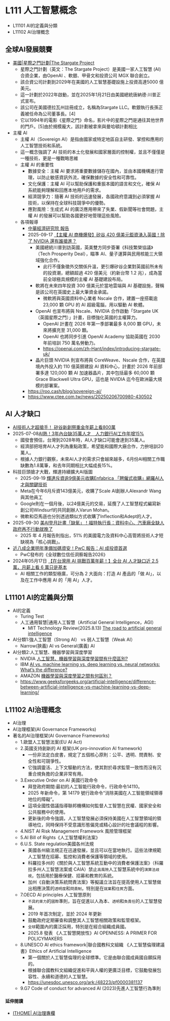 # L111 人工智慧概念
- L11101 AI的定義與分類
- L11102 AI治理概念

## 全球AI發展競賽
- [美國|星際之門計劃|The Stargate Project](https://zh.wikipedia.org/zh-tw/%E6%98%9F%E9%99%85%E4%B9%8B%E9%97%A8%E8%AE%A1%E5%88%92)
  - 星際之門計劃（英文：The Stargate Project）是美國一家人工智慧 (AI) 合資企業，由OpenAI 、軟銀、甲骨文和投資公司 MGX 聯合創立。
  - 該合資公司計劃到2029年在美國的人工智慧基礎設施上投資高達5000 億美元。
  - 這一計劃於2022年啟動，並在2025年1月21日由美國總統唐納德·川普正式宣布。
  - 該公司在美國德拉瓦州註冊成立，名稱為Stargate LLC。軟銀執行長孫正義被任命為公司董事長。[4]
  - 它以1994年的電影《星際之門》命名，影片中的星際之門是通往其他世界的門戶。[5]由於規模龐大，該計劃被拿來與曼哈頓計劃相比 
- 主權 AI
  - 主權 AI（Sovereign AI）是指由國家或特定地區自主研發、掌控和應用的人工智慧技術和系統。
  - 這一概念強調了 AI 技術的本土化發展和國家層面的控制權，並且不僅僅是一種技術，更是一種戰略思維
  - 主權 AI 的重要性
    - 數據安全：主權 AI 要求將重要數據儲存在國內，並由本國機構進行管理，以防止敏感資訊外流，確保數據的安全性和可靠性。
    - 文化保護：主權 AI 可以幫助保護和重振本國的語言和文化，確保 AI 系統能夠理解和回應本地用戶的需求。
    - 經濟競爭力：隨著 AI 技術的迅速發展，各國政府意識到必須掌握 AI 技術，以保持在全球科技競爭中的優勢。
    - 應對風險：生成式 AI 的廣泛應用帶來了失業、假新聞等社會問題，主權 AI 的發展可以幫助各國更好地管理這些風險。
  - 各項報導
    - [中華經濟研究院 報告](https://www.bing.com/ck/a?!&&p=e5cb4fb499b1a4bbe8b6c9a8aaad76892e6bfdc6c7831b6b7c60ecdd3fdd265dJmltdHM9MTc1OTM2MzIwMA&ptn=3&ver=2&hsh=4&fclid=116d6d72-2210-6655-20dc-783a230067ce&psq=%e4%b8%bb%e6%ac%8aAI&u=a1aHR0cHM6Ly93d3cuY2llci5lZHUudHcvc2l0ZS9jaWVyL3B1YmxpYy9kYXRhL05PMjE1LTA4NC0wODktJUU1JTlDJThCJUU5JTlBJTlCJUU3JUI2JTkzJUU2JUJGJTlGLSVFNSVCQiU5NiVFNiU5OCU4RSVFOCVCQyU5RCVFNiVCNCVBQSVFNSVCMCU4OSVFNiVCNyVCMy0lRTUlOTAlODQlRTUlOUMlOEIlRTclOTklQkMlRTUlQjElOTUlRTQlQjglQkIlRTYlQUMlOEFBSSVFNyVBRCU5NiVFNyU5NSVBNSVFNSVCMCU4RCVFNiU4OCU5MSVFNSU5QyU4QiVFNyU5QSU4NCVFNSU5NSU5RiVFNyVBNCVCQS5wZGY)
    - 2025-09-17 [【主權 AI 商機爆發】矽谷 420 億美元鉅資湧入英國！除了 NVIDIA 還有誰搶進？](https://techorange.com/2025/09/17/ai-uk-us-agree-42-billion-tech-pact/)
      - 美國總統川普到訪英國，英美雙方同步簽署《科技繁榮協議》（Tech Prosperity Deal），瞄準 AI、量子運算與民用核能三大領域強化合作。
        - 此行不僅象徵外交關係升溫，更引爆矽谷企業對英國前所未有的投資潮，總額超過 420 億美元（約新台幣 1.2 兆），成為當前全球極具規模的主權 AI 基礎建設布局。
      - 軟將在未來四年投資 300 億美元於當地雲端與 AI 基礎設施，聲稱是該公司在英國史上最大筆資金承諾。
        - 微軟將與英國資料中心業者 Nscale 合作，建置一座搭載逾 23,000 顆 GPU 的 AI 超級電腦，用以驅動 AI 軟體。
      - OpenAI 也宣布將與 Nscale、NVIDIA 合作啟動「Stargate UK（英國星際之門）」計畫，目標強化英國的主權算力。
        - OpenAI 計畫在 2026 年第一季部署最多 8,000 顆 GPU，未來將擴充至 31,000 顆。
        - OpenAI 也將同步引進 OpenAI Academy 協助英國在 2030 年前培訓 750 萬名勞動力。
        - https://openai.com/zh-Hant/index/introducing-stargate-uk/
      - 晶片巨頭 NVIDIA 則宣布將與 CoreWeave、Nscale 合作，在英國境內外投入約 110 億英鎊建設 AI 資料中心，計畫於 2026 年前部署多達 120,000 顆 AI 加速器晶片，其中包括最多 60,000 顆 Grace Blackwell Ultra GPU，這也是 NVIDIA 迄今在歐洲最大規模的部署案。
    - https://roo.cash/blog/sovereign-ai/
    - https://www.ctee.com.tw/news/20250206700980-430502

## AI 人才缺口
- [AI技術人才超搶手！ 矽谷新創祭重金年薪上看800萬](https://tw.news.yahoo.com/ai%E6%8A%80%E8%A1%93%E4%BA%BA%E6%89%8D%E8%B6%85%E6%90%B6%E6%89%8B-%E7%9F%BD%E8%B0%B7%E6%96%B0%E5%89%B5%E7%A5%AD%E9%87%8D%E9%87%91%E5%B9%B4%E8%96%AA%E4%B8%8A%E7%9C%8B800%E8%90%AC-071709319.html)
- 2025-07-08[AI熱！3年內台缺35萬人才　人力銀行AI工作年增15%](https://www.nownews.com/news/6704443)
  - 國發會預估，台灣到2028年時，AI人才缺口可能會達到35萬人。
  - 經濟部把培育AI人才列為重點政策，希望能和國際大廠合作，力拚培訓20萬人。
  - 根據人力銀行觀察，未來AI人才的需求只會越來越多，6月份AI相關工作職缺數為1.8萬筆，和去年同期相比大幅成長15%。 
- 科技巨頭搶才大戰，輝達持續擴大AI版圖
  - 2025-09-19 [輝達斥資逾9億美元收購Enfabrica 「聘僱式收購」網羅AI人才與關鍵技術](https://www.technice.com.tw/issues/semicon/192607/)
  - Meta在今年6月斥資143億美元，收購了Scale AI創辦人Alexandr Wang與其他員工
  - Google則在一個月後，以24億美元的交易，延攬了人工智慧程式編寫新創公司Windsurf的共同創辦人Varun Mohan。
  - 微軟和亞馬遜也分別透過類似方式收購了Inflection和Adept的人才。
- 2025-09-30 [美AI登月計畫「缺氧」！福特執行長：資料中心、汽車廠全缺人 政府再不行動就晚了](https://news.cnyes.com/news/id/6172869)
  - 2025 年 4 月報告則指出，51% 的美國電力及資料中心高管將技術人才短缺視為「核心挑戰」。 
- [近八成企業明年準備加碼資安！PwC 報告：AI 成投資首選](https://money.udn.com/money/story/5612/9045742)
  - PwC發布的《全球數位信任洞察報告2026》 
- 2024年05月17日 [【在台灣用 AI 挑戰百萬年薪！】全台 AI 人才缺口近 2.5 萬，月薪上看 6 萬只是基本](https://today.line.me/tw/v3/article/9m9yJJg)
  - AI 相關工作的類型極廣，可分為 2 大面向：打造 AI 產品的「做 AI」，以及在工作中應用 AI 的「用 AI」人才。

## L11101 AI的定義與分類
- AI的定義
  - Turing Test
  - 人工通用智慧|通用人工智慧（Artificial General Intelligence，AGI）
    - MIT Technology Review(2025.8.13) [The road to artificial general intelligence](https://www.technologyreview.com/2025/08/13/1121479/the-road-to-artificial-general-intelligence/) 
- AI分類1:強人工智慧（Strong AI） vs  弱人工智慧（Weak AI）
  - Narrow(狹義) AI vs General(廣義) AI 
- AI分類2:人工智慧、機器學習與深度學習
  - NVIDIA [人工智慧、機器學習與深度學習間有什麼區別?](https://blogs.nvidia.com.tw/blog/whats-difference-artificial-intelligence-machine-learning-deep-learning-ai/)
  - IBM [AI vs. machine learning vs. deep learning vs. neural networks: What’s the difference?](https://www.ibm.com/think/topics/ai-vs-machine-learning-vs-deep-learning-vs-neural-networks)
  - AMAZON [機器學習與深度學習之間有何區別？](https://aws.amazon.com/tw/compare/the-difference-between-machine-learning-and-deep-learning/)
  - https://www.geeksforgeeks.org/artificial-intelligence/difference-between-artificial-intelligence-vs-machine-learning-vs-deep-learning/
## L11102 AI治理概念
- AI治理
- AI治理框架(AI Governance Frameworks)
- 著名的AI治理框架(AI Governance Frameworks)
  - 1.歐盟人工智慧法案(EU AI Act)
  - 2.英國支持創新的 AI 框架(UK pro-innovation AI framework)
    - 一份非法定白皮書，規定了五個核心原則：公平、透明、問責制、安全性和可競爭性。
    - 它強調靈活、上下文驅動的方法，使其對於尋求監管一致性而沒有沉重合規負擔的企業非常有用。
  - 3.Executive Order on AI 美國行政命令
    - 拜登政府期間:最初的人工智能行政命令，行政命令14110。
    - 2025 年新命令，第 14179 號行政命令“消除美國在人工智能領域領導地位的障礙”。
    - 這項全國性倡議指導聯邦機構如何監督人工智慧在民權、國家安全和公共服務中的使用。
    - 更新後的命令強調，人工智慧發展必須保持美國在人工智慧領域的領導地位，同時保持不受意識形態偏見或精心設計的社會議程的影響。
  - 4.NIST AI Risk Management Framework 風險管理框架
  - 5.AI Bill of Rights《人工智慧權利法案》
  - 6.U.S. State regulation美國各州法規
    - 美國各州級法規正在迅速發展，並且可以在當地執行。這些法律規範人工智慧在招募、監控和消費者保護等領域的使用。
    - 科羅拉多州的《關於與人工智慧系統互動中的消費者保護法案》（科羅拉多州人工智慧法案或 CAIA）禁止`高風險`人工智慧系統中的`演算法歧視`，包括用於醫療保健、招募和教育的系統。
    - 加州《自動決策系統問責法案》等擬議立法旨在提高使用人工智慧做出相應決策的`透明度`和`問責制`，特別是在`就業`和`住房`方面。 
  - 7.OECD AI principles 人工智慧原則
    - `不具約束力`的`國際`準則，旨在促進以人為本、`透明`和`負責任`的人工智慧發展。
    - 2019 年首次制定，並於 2024 年更新
    - 鼓勵政府定期審查和調整其人工智慧相關政策和監管框架。
    - `全球`範圍內的廣泛採用，特別是在經合組織成員國。
    - 2025.8 發表 《人工智慧開放性》AI OPENNESS: A PRIMER FOR  POLICYMAKERS
  - 8.UNESCO AI ethics framework|聯合國教科文組織 《人工智慧倫理建議書》Ethics of Artificial Intelligence
    - 第一個關於人工智慧倫理的全球標準。它是由聯合國成員國自願採用的。
    - 根據聯合國教科文組織促進和平與人權的更廣泛目標，它鼓勵發展包容性、永續和道德的人工智慧。
    - https://unesdoc.unesco.org/ark:/48223/pf0000381137
  - 9.G7 Code of conduct for advanced AI (2023)先進人工智慧行為準則

#### 延伸閱讀
- [ITHOME| AI治理專欄](https://www.ithome.com.tw/tags/ai%E6%B2%BB%E7%90%86)
